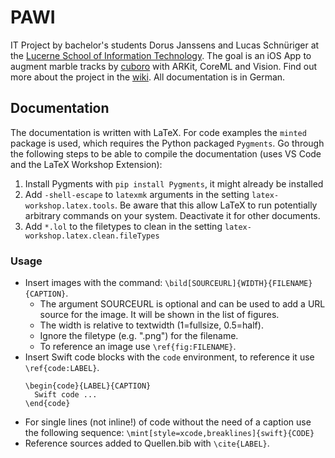 # PAWI
IT Project by bachelor's students Dorus Janssens and Lucas Schnüriger at the [Lucerne School of Information Technology](https://www.hslu.ch/en/lucerne-school-of-information-technology/). The goal is an iOS App to augment marble tracks by [cuboro](https://cuboro.ch) with ARKit, CoreML and Vision. Find out more about the project in the [wiki](https://github.com/eduDorus/PAWI/wiki). All documentation is in German.

## Documentation
The documentation is written with LaTeX. For code examples the `minted` package is used, which requires the Python packaged `Pygments`. Go through the following steps to be able to compile the documentation (uses VS Code and the LaTeX Workshop Extension):
1. Install Pygments with `pip install Pygments`, it might already be installed
2. Add `-shell-escape` to `latexmk` arguments in the setting `latex-workshop.latex.tools`. Be aware that this allow LaTeX to run potentially arbitrary commands on your system. Deactivate it for other documents.
3. Add `*.lol` to the filetypes to clean in the setting `latex-workshop.latex.clean.fileTypes`

### Usage
- Insert images with the command: `\bild[SOURCEURL]{WIDTH}{FILENAME}{CAPTION}`.
  - The argument SOURCEURL is optional and can be used to add a URL source for the image. It will be shown in the list of figures.
  - The width is relative to textwidth (1=fullsize, 0.5=half).
  - Ignore the filetype (e.g. ".png") for the filename.
  - To reference an image use `\ref{fig:FILENAME}`.
- Insert Swift code blocks with the `code` environment, to reference it use `\ref{code:LABEL}`.
  ```
  \begin{code}{LABEL}{CAPTION}
    Swift code ...
  \end{code}
  ```
- For single lines (not inline!) of code without the need of a caption use the following sequence: `\mint[style=xcode,breaklines]{swift}{CODE}`
- Reference sources added to Quellen.bib with `\cite{LABEL}`.

